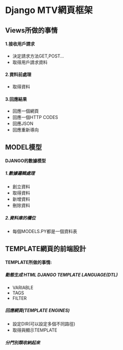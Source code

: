 # Django MTV網頁框架

## Views所做的事情

#### 1.接收用戶請求
* 決定請求方法GET,POST...
* 取得用戶請求資料

#### 2.資料前處理
* 取得資料
#### 3.回應結果
* 回應一個網頁
* 回應一個HTTP CODES
* 回應JSON
* 回應重新導向

## MODEL模型
#### DJANGO的數據模型
##### 1.數據邏輯處理
* 創立資料
* 取得資料
* 新增資料
* 刪除資料
##### 2.資料庫的欄位
* 每個MODELS.PY都是一個資料表

## TEMPLATE網頁的前端設計
#### TEMPLATE所做的事情:
##### 動態生成 HTML DJANGO TEMPLATE LANGUAGE(DTL)
* VARIABLE
* TAGS
* FILTER
##### 回應網頁(TEMPLATE ENGINES)
* 設定DIR(可以設定多個不同路徑)
* 取得與顯示TEMPLATE
##### 分門別類收納起來


